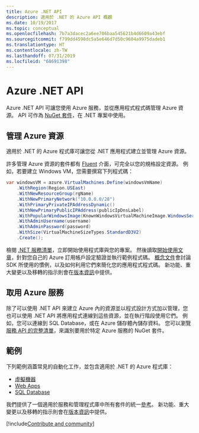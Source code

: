```yaml
---
title: Azure .NET API
description: 適用於 .NET 的 Azure API 概觀
ms.date: 10/19/2017
ms.topic: conceptual
ms.openlocfilehash: 7b7a3dacec2a6ee706baa545621b4d6609a43ebf
ms.sourcegitcommit: f799dd4590dc5a5e646d7d50c9604a9975dadeb1
ms.translationtype: HT
ms.contentlocale: zh-TW
ms.lasthandoff: 07/31/2019
ms.locfileid: "68691398"
---
```

# <a name="azure-net-apis"></a>Azure .NET API

Azure .NET API 可讓您使用 Azure 服務，並從應用程式程式碼管理 Azure 資源。 API 可作為 [NuGet 套件](/dotnet/api/overview/azure/)，在 .NET 專案中使用。 

## <a name="manage-azure-resources"></a>管理 Azure 資源

適用於 .NET 的 Azure 程式庫可讓您從 .NET 應用程式建立並管理 Azure 資源。

許多管理 Azure 資源的套件都有 [Fluent](dotnet-sdk-azure-concepts.md) 介面，可完全以您的規格設定資源。 例如，若要建立 Windows VM，您需要撰寫下列程式碼：

```csharp
var windowsVM = azure.VirtualMachines.Define(windowsVmName)
    .WithRegion(Region.USEast)
    .WithNewResourceGroup(rgName)
    .WithNewPrimaryNetwork("10.0.0.0/28")
    .WithPrimaryPrivateIPAddressDynamic()
    .WithNewPrimaryPublicIPAddress(publicIpDnsLabel)
    .WithPopularWindowsImage(KnownWindowsVirtualMachineImage.WindowsServer2012R2Datacenter)
    .WithAdminUsername(username)
    .WithAdminPassword(password)
    .WithSize(VirtualMachineSizeTypes.StandardD3V2)
    .Create();
 ```

檢閱 [.NET 服務清單](/dotnet/api/overview/azure/)，立即開始使用程式庫與您的專案。 然後讀取[開始使用文章](dotnet-sdk-azure-get-started.md)，針對您自己的 Azure 訂用帳戶設定驗證並執行範例程式碼。  [概念文件](dotnet-sdk-azure-concepts.md)會討論 SDK 所使用的慣例，以及如何利用它們來簡化您的應用程式程式碼。 新功能、重大變更以及移轉的指示則會在[版本資訊](https://github.com/Azure/azure-libraries-for-net)中提供。

## <a name="consume-azure-services"></a>取用 Azure 服務

除了可以使用 .NET API 來建立 Azure 內的資源並以程式設計方式加以管理，您也可以使用 .NET API 將應用程式連線到這些資源，並在執行階段使用它們。  例如，您可以連線到 SQL Database，或在 Azure 儲存體內儲存資料。  您可以瀏覽[服務 API 的完整清單](/dotnet/api/overview/azure/)，來識別要用於特定 Azure 服務的 NuGet 套件。  

## <a name="samples"></a>範例

下列範例涵蓋常見的自動化工作，並包含適用於 .NET 的 Azure 程式庫：

- [虛擬機器](dotnet-samples.md)
- [Web Apps](dotnet-samples.md)
- [SQL Database](dotnet-samples.md)

我們提供了一個適用於服務和管理程式庫中所有套件的統一[參考](/dotnet/api/overview/azure/?view=azure-dotnet)。 新功能、重大變更以及移轉的指示則會在[版本資訊](https://github.com/Azure/azure-libraries-for-net)中提供。

[!include[Contribute and community](includes/contribute.md)]